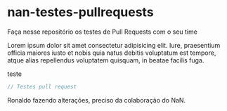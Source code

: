 # nan-testes-pullrequests
Faça nesse repositório os testes de Pull Requests com o seu time

Lorem ipsum dolor sit amet consectetur adipisicing elit. Iure, praesentium officia maiores iusto et nobis quia natus debitis voluptatum est tempore, atque alias repellendus voluptatem quisquam, in beatae facilis fuga.


<!--  parte juliana-->
teste
<!--  parte Juan-->
~~~javascript
// Testes pull request
~~~
<!--  parte ronaldo-->
Ronaldo fazendo alterações, preciso da colaboração do NaN.



